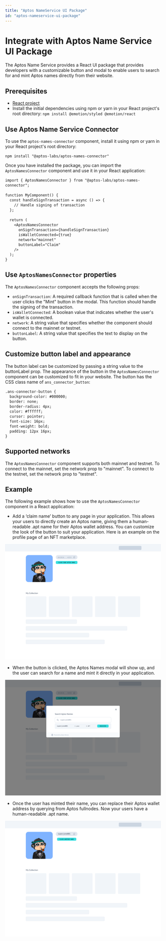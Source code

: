 ```yaml
---
title: "Aptos NameService UI Package"
id: "aptos-nameservice-ui-package"
---
```

# Integrate with Aptos Name Service UI Package
The Aptos Name Service provides a React UI package that provides developers with a customizable button and modal to enable users to search for and mint Aptos names directly from their website.

## Prerequisites
- [React project](https://create-react-app.dev/docs/getting-started/)
- Install the initial dependencies using npm or yarn in your React project's root directory: `npm install @emotion/styled @emotion/react`

## Use Aptos Name Service Connector

To use the `aptos-names-connector` component, install it using npm or yarn in your React project's root directory:
```
npm install "@aptos-labs/aptos-names-connector"
```


Once you have installed the package, you can import the `AptosNamesConnector` component and use it in your React application:

```
import { AptosNamesConnector } from "@aptos-labs/aptos-names-connector";

function MyComponent() {
  const handleSignTransaction = async () => {
    // Handle signing of transaction
  };

  return (
    <AptosNamesConnector
      onSignTransaction={handleSignTransaction}
      isWalletConnected={true}
      network="mainnet"
      buttonLabel="Claim"
    />
  );
}
```

## Use `AptosNamesConnector` properties
The `AptosNamesConnector` component accepts the following props:

- `onSignTransaction`: A required callback function that is called when the user clicks the "Mint" button in the modal. This function should handle the signing of the transaction.
- `isWalletConnected`: A boolean value that indicates whether the user's wallet is connected.
- `network`: A string value that specifies whether the component should connect to the mainnet or testnet.
- `buttonLabel`: A string value that specifies the text to display on the button.

## Customize button label and appearance
The button label can be customized by passing a string value to the buttonLabel prop.
The appearance of the button in the `AptosNamesConnector` component can be customized to fit in your website. The button has the CSS class name of `ans_connector_button`:

```
.ans-connector-button {
  background-color: #000000;
  border: none;
  border-radius: 4px;
  color: #ffffff;
  cursor: pointer;
  font-size: 16px;
  font-weight: bold;
  padding: 12px 16px;
}
```

## Supported networks
The `AptosNamesConnector` component supports both mainnet and testnet. To connect to the mainnet, set the network prop to "mainnet". To connect to the testnet, set the network prop to "testnet".

## Example
The following example shows how to use the `AptosNamesConnector` component in a React application:
<last image>


- Add a ‘claim name’ button to any page in your application. This allows your users to directly create an Aptos name, giving them a human-readable .apt name for their Aptos wallet address. You can customize the look of the button to suit your application. Here is an example on the profile page of an NFT marketplace.

![Claim name](../../static/img/docs/ans_entrypoint_example.png)

- When the button is clicked, the Aptos Names modal will show up, and the user can search for a name and mint it directly in your application.

![Show Aptos Name Service modal](../../static/img/docs/ans_entrypoint_modal_example.png)

- Once the user has minted their name, you can replace their Aptos wallet address by querying from Aptos fullnodes. Now your users have a human-readable .apt name.

![Claim another name](../../static/img/docs/ans_entrypoint_with_other_name.png)
